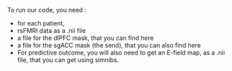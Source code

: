 To run our code, you need :
- for each patient,
- rsFMRI data as a .nii file
- a file for the dlPFC mask, that you can find here
- a file for the sgACC mask (the send), that you can also find here
- For predictive outcome, you will also need to get an E-field map, as a .nii file, that you can get using simnibs.
